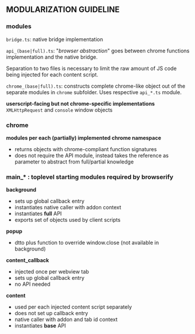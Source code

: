 MODULARIZATION GUIDELINE
------------------------

### modules
```bridge.ts```: native bridge implementation

```api_(base|full).ts```: "_browser abstraction_" goes between chrome functions implementation and the native bridge.

Separation to two files is necessary to limit the raw amount of JS code being injected for each content script.

```chrome_(base|full).ts```: constructs complete chrome-like object out of the separate modules in ```chrome``` subfolder. Uses respective ```api_*.ts``` module.

**userscript-facing but not chrome-specific implementations**
```XMLHttpRequest``` and ```console``` window objects

### chrome
**modules per each (partially) implemented chrome namespace**

- returns objects with chrome-compliant function signatures
- does not require the API module, instead takes the reference as parameter to abstract from full/partial knowledge


### main_* : toplevel starting modules required by browserify

**background**

- sets up global callback entry
- instantiates native caller with addon context
- instantiates **full** API
- exports set of objects used by client scripts

**popup**

- dtto plus function to override window.close (not available in background)

**content_callback**

- injected once per webview tab
- sets up global callback entry
- no API needed

**content**

- used per each injected content script separately
- does not set up callback entry
- native caller with addon and tab id context
- instantiates **base** API

